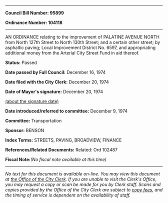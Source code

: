 

********

**Council Bill Number: 95899**
   
**Ordinance Number: 104118**
********

 AN ORDINANCE relating to the improvement of PALATINE AVENUE NORTH from North 127th Street to North 130th Street; and a certain other street; by asphaltic paving; Local Improvement District No. 6597, and appropriating additional money from the Arterial City Street Fund in aid thereof.

**Status:** Passed
   
**Date passed by Full Council:** December 16, 1974
   
**Date filed with the City Clerk:** December 20, 1974
   
**Date of Mayor's signature:** December 20, 1974
   
[(about the signature date)](/~public/approvaldate.htm)
   
   
   
**Date introduced/referred to committee:** December 9, 1974
   
**Committee:** Transportation
   
**Sponsor:** BENSON
   
   
**Index Terms:** STREETS, PAVING, BROADVIEW, FINANCE

**References/Related Documents:** Related: Ord 102487

**Fiscal Note:**_(No fiscal note available at this time)_
********

_No text for this document is available on-line. You may view this document at [the Office of the City Clerk](http://www.seattle.gov/leg/clerk/contactUs.htm). If you are unable to visit the Clerk's Office, you may request a copy or scan be made for you by Clerk staff. Scans and copies provided by the Office of the City Clerk are subject to [copy fees](http://clerk.seattle.gov/~public/clerkfees.htm), and the timing of service is dependent on the availability of staff._

